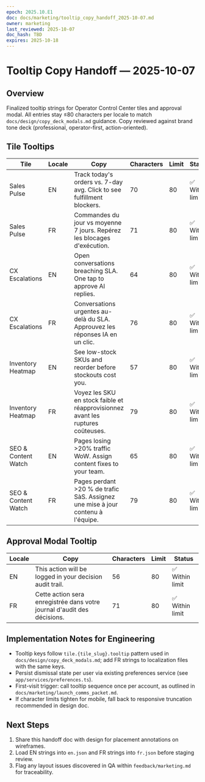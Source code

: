 ```yaml
---
epoch: 2025.10.E1
doc: docs/marketing/tooltip_copy_handoff_2025-10-07.md
owner: marketing
last_reviewed: 2025-10-07
doc_hash: TBD
expires: 2025-10-18
---
```


# Tooltip Copy Handoff — 2025-10-07

## Overview

Finalized tooltip strings for Operator Control Center tiles and approval modal. All entries stay ≤80 characters per locale to match `docs/design/copy_deck_modals.md` guidance. Copy reviewed against brand tone deck (professional, operator-first, action-oriented).

## Tile Tooltips

| Tile                | Locale | Copy                                                                            | Characters | Limit | Status          |
| ------------------- | ------ | ------------------------------------------------------------------------------- | ---------- | ----- | --------------- |
| Sales Pulse         | EN     | Track today's orders vs. 7-day avg. Click to see fulfillment blockers.          | 70         | 80    | ✅ Within limit |
| Sales Pulse         | FR     | Commandes du jour vs moyenne 7 jours. Repérez les blocages d'exécution.         | 71         | 80    | ✅ Within limit |
| CX Escalations      | EN     | Open conversations breaching SLA. One tap to approve AI replies.                | 64         | 80    | ✅ Within limit |
| CX Escalations      | FR     | Conversations urgentes au-delà du SLA. Approuvez les réponses IA en un clic.    | 76         | 80    | ✅ Within limit |
| Inventory Heatmap   | EN     | See low-stock SKUs and reorder before stockouts cost you.                       | 57         | 80    | ✅ Within limit |
| Inventory Heatmap   | FR     | Voyez les SKU en stock faible et réapprovisionnez avant les ruptures coûteuses. | 79         | 80    | ✅ Within limit |
| SEO & Content Watch | EN     | Pages losing >20% traffic WoW. Assign content fixes to your team.               | 65         | 80    | ✅ Within limit |
| SEO & Content Watch | FR     | Pages perdant >20 % de trafic SàS. Assignez une mise à jour contenu à l'équipe. | 79         | 80    | ✅ Within limit |

## Approval Modal Tooltip

| Locale | Copy                                                                    | Characters | Limit | Status          |
| ------ | ----------------------------------------------------------------------- | ---------- | ----- | --------------- |
| EN     | This action will be logged in your decision audit trail.                | 56         | 80    | ✅ Within limit |
| FR     | Cette action sera enregistrée dans votre journal d'audit des décisions. | 71         | 80    | ✅ Within limit |

## Implementation Notes for Engineering

- Tooltip keys follow `tile.{tile_slug}.tooltip` pattern used in `docs/design/copy_deck_modals.md`; add FR strings to localization files with the same keys.
- Persist dismissal state per user via existing preferences service (see `app/services/preferences.ts`).
- First-visit trigger: call tooltip sequence once per account, as outlined in `docs/marketing/launch_comms_packet.md`.
- If character limits tighten for mobile, fall back to responsive truncation recommended in design doc.

## Next Steps

1. Share this handoff doc with design for placement annotations on wireframes.
2. Load EN strings into `en.json` and FR strings into `fr.json` before staging review.
3. Flag any layout issues discovered in QA within `feedback/marketing.md` for traceability.
